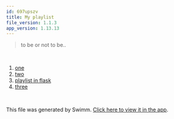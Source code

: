 ```yaml
---
id: 697upszv
title: My playlist
file_version: 1.1.3
app_version: 1.13.13
---
```


<!-- Intro - Do not remove this comment -->
> to be or not to be..

<br/>

<!-- Steps - Do not remove this comment -->
1. [one](one.7gclmr0w.sw.md)
2. [two](two.wwqhlsg5.sw.md)
3. [playlist in flask](playlist-in-flask.tnshk.pl.sw.md)
4. [three](three.hhfu2z6j.sw.md)


<br/>

This file was generated by Swimm. [Click here to view it in the app](https://app.swimm.io/repos/Z2l0aHViJTNBJTNBZmxhc2slM0ElM0FuYWRhdi1zd2ltbQ==/playlists/697upszv).
